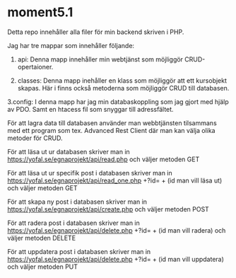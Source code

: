 # moment5.1

Detta repo innehåller alla filer för min backend skriven i PHP. 

Jag har tre mappar som innehåller följande:

1. api: Denna mapp innehåller min webtjänst som möjliggör CRUD-opertaioner.

2. classes: Denna mapp inehåller en klass som möjliggör att ett kursobjekt skapas. Här i finns också metoderna som möjliggör CRUD till databasen.

3.config: I denna mapp har jag min databaskoppling som jag gjort med hjälp av PDO. Samt en htacess fil som snyggar till adressfältet.

För att lagra data till databasen använder man webbtjänsten tilsammans med ett program som tex. Advanced Rest Client där man kan välja olika metoder för CRUD.

För att läsa ut ur databasen skriver man in https://yofal.se/egnaprojekt/api/read.php och väljer metoden GET

För att läsa ut ur specifik post i databasen skriver man in https://yofal.se/egnaprojekt/api/read_one.php +?id= + (id man vill läsa ut) och väljer metoden GET

För att skapa ny post i databasen skriver man in https://yofal.se/egnaprojekt/api/create.php och väljer metoden POST

För att radera post i databasen skriver man in https://yofal.se/egnaprojekt/api/delete.php +?id= + (id man vill radera) och väljer metoden DELETE

För att uppdatera post i databasen skriver man in https://yofal.se/egnaprojekt/api/delete.php +?id= + (id man vill uppdatera) och väljer metoden PUT

